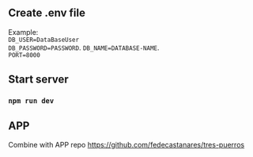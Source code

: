 ## Create .env file  
Example:  
`DB_USER=DataBaseUser`  
`DB_PASSWORD=PASSWORD`. 
`DB_NAME=DATABASE-NAME`.  
`PORT=8000`  

## Start server
### `npm run dev`  
  
## APP
Combine with APP repo
https://github.com/fedecastanares/tres-puerros

